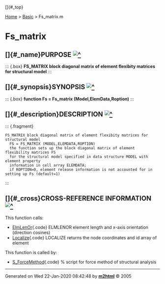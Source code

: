[]{#_top}

<div>

[Home](../FEDEASLab.html) \> [Basic](FEDEASLab.html) \> Fs_matrix.m

</div>

# Fs_matrix

## []{#_name}PURPOSE [![\^](../up.png)](#_top)

::: {.box}
**FS_MATRIX block diagonal matrix of element flexibity matrices for
structural model**
:::

## []{#_synopsis}SYNOPSIS [![\^](../up.png)](#_top)

::: {.box}
**function Fs = Fs_matrix (Model,ElemData,Roption)**
:::

## []{#_description}DESCRIPTION [![\^](../up.png)](#_top)

::: {.fragment}
``` {.comment}
FS_MATRIX block diagonal matrix of element flexibity matrices for structural model
  FS = FS_MATRIX (MODEL,ELEMDATA,ROPTION)
  the function sets up the block diagonal matrix of element flexibility matrices FS
  for the structural model specified in data structure MODEL with element property
  information in cell array ELEMDATA;
  if ROPTION=0, element release information is not accounted for in setting up Fs (default=1)
```
:::

## []{#_cross}CROSS-REFERENCE INFORMATION [![\^](../up.png)](#_top)

This function calls:

-   [ElmLenOr](ElmLenOr.html "function [L,dcx] = ElmLenOr (xyz)"){.code}
    ELMLENOR element length and x-axis orientation (direction cosines)
-   [Localize](Localize.html "function [xyz,id] = Localize (Model,el)"){.code}
    LOCALIZE returns the node coordinates and id array of element

This function is called by:

-   [S_ForceMethod](S_ForceMethod.html){.code} % script for force method
    of structural analysis

------------------------------------------------------------------------

Generated on Wed 22-Jan-2020 08:42:48 by
**[m2html](http://www.artefact.tk/software/matlab/m2html/ "Matlab Documentation in HTML")**
© 2005
